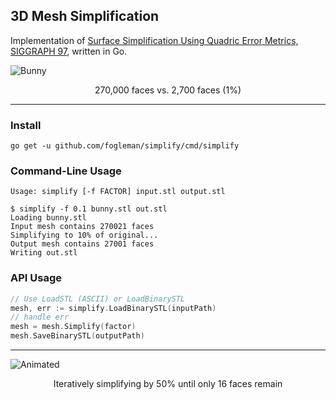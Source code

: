 ## 3D Mesh Simplification

Implementation of
[Surface Simplification Using Quadric Error Metrics, SIGGRAPH 97](http://cseweb.ucsd.edu/~ravir/190/2016/garland97.pdf),
written in Go.

![Bunny](http://i.imgur.com/Ttf5XzH.png)

<p align="center">270,000 faces vs. 2,700 faces (1%)</p>

---

### Install

    go get -u github.com/fogleman/simplify/cmd/simplify

### Command-Line Usage

    Usage: simplify [-f FACTOR] input.stl output.stl

    $ simplify -f 0.1 bunny.stl out.stl
    Loading bunny.stl
    Input mesh contains 270021 faces
    Simplifying to 10% of original...
    Output mesh contains 27001 faces
    Writing out.stl

### API Usage

```go
// Use LoadSTL (ASCII) or LoadBinarySTL
mesh, err := simplify.LoadBinarySTL(inputPath)
// handle err
mesh = mesh.Simplify(factor)
mesh.SaveBinarySTL(outputPath)
```

---

![Animated](http://i.imgur.com/LXke1ur.gif)

<p align="center">Iteratively simplifying by 50% until only 16 faces remain</p>
